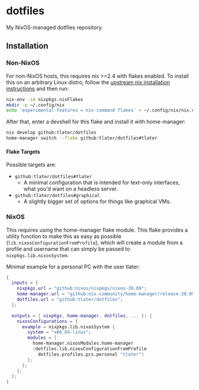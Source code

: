 # dotfiles

My NixOS-managed dotfiles repository.

## Installation

### Non-NixOS

For non-NixOS hosts, this requires nix >=2.4 with flakes enabled. To
install this on an arbitrary Linux distro, follow the [upstream nix
installation instructions](https://nixos.org/download.html) and then
run:

```bash
nix-env -iA nixpkgs.nixFlakes
mkdir -p ~/.config/nix
echo 'experimental-features = nix-command flakes' > ~/.config/nix/nix.conf
```

After that, enter a devshell for this flake and install it with
home-manager:

```bash
nix develop github:tlater/dotfiles
home-manager switch --flake github:tlater/dotfiles#tlater
```

#### Flake Targets

Possible targets are:

- `github:tlater/dotfiles#tlater`
  - A minimal configuration that is intended for text-only interfaces,
    what you'd want on a headless server.
- `github:tlater/dotfiles#graphical`
  - A slightly bigger set of options for things like graphical VMs.

### NixOS

This requires using the home-manager flake module. This flake provides
a utility function to make this as easy as possible
(`lib.nixosConfigurationFromProfile`), which will create a module from
a profile and username that can simply be passed to
`nixpkgs.lib.nixosSystem`.

Minimal example for a personal PC with the user tlater:

```nix
{
  inputs = {
    nixpkgs.url = "github:nixos/nixpkgs/nixos-20.09";
    home-manager.url = "github:nix-community/home-manager/release-20.09";
    dotfiles.url = "github:tlater/dotfiles";
  };

  outputs = { nixpkgs, home-manager, dotfiles, ... }: {
    nixosConfigurations = {
      example = nixpkgs.lib.nixosSystem {
        system = "x86_64-linux";
        modules = [
          home-manager.nixosModules.home-manager
          (dotfiles.lib.nixosConfigurationFromProfile
            dotfiles.profiles.pcs.personal "tlater")
        ];
      };
    };
  };
}
```
